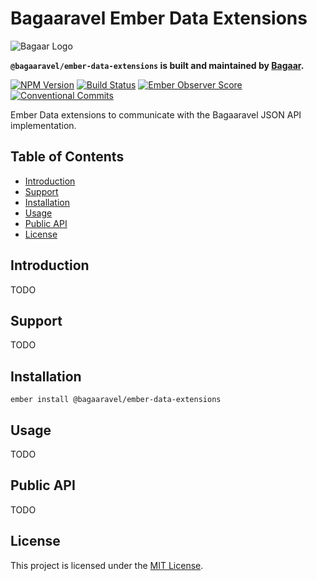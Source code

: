 # Bagaaravel Ember Data Extensions

![Bagaar Logo](https://bagaar.be/hubfs/logo-bagaar-black.svg)

**`@bagaaravel/ember-data-extensions` is built and maintained by [Bagaar](https://bagaar.be).**

[![NPM Version](https://badge.fury.io/js/%40bagaaravel%2Fember-data-extensions.svg)](https://badge.fury.io/js/%40bagaaravel%2Fember-data-extensions) [![Build Status](https://travis-ci.com/Bagaar/ember-data-extensions.svg?branch=master)](https://travis-ci.com/Bagaar/ember-data-extensions) [![Ember Observer Score](https://emberobserver.com/badges/-bagaaravel-ember-data-extensions.svg)](https://emberobserver.com/addons/@bagaaravel/ember-data-extensions) [![Conventional Commits](https://img.shields.io/badge/Conventional%20Commits-1.0.0-yellow.svg)](https://conventionalcommits.org)

Ember Data extensions to communicate with the Bagaaravel JSON API implementation.

## Table of Contents

- [Introduction](#introduction)
- [Support](#support)
- [Installation](#installation)
- [Usage](#usage)
- [Public API](#public-api)
- [License](#license)

## Introduction

TODO

## Support

TODO

## Installation

```shell
ember install @bagaaravel/ember-data-extensions
```

## Usage

TODO

## Public API

TODO

## License

This project is licensed under the [MIT License](./LICENSE.md).
